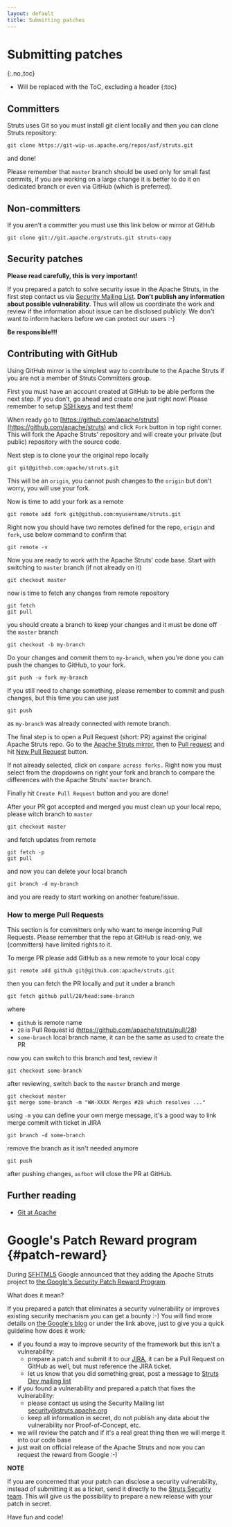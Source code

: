 ```yaml
---
layout: default
title: Submitting patches
---
```


# Submitting patches
{:.no_toc}

* Will be replaced with the ToC, excluding a header
{:toc}

## Committers

Struts uses Git so you must install git client locally and then you can clone Struts repository:

    git clone https://git-wip-us.apache.org/repos/asf/struts.git    

and done!

Please remember that `master` branch should be used only for small fast commits, if you are working on a large
change it is better to do it on dedicated branch or even via GitHub (which is preferred).

## Non-committers 

If you aren't a committer you must use this link below or mirror at GitHub

    git clone git://git.apache.org/struts.git struts-copy

## Security patches

**Please read carefully, this is very important!**

If you prepared a patch to solve security issue in the Apache Struts, in the first step contact us via
[Security Mailing List](mailto:security@struts.apache.org). **Don't publish any information about possible vulnerability**.
Thus will allow us coordinate the work and review if the information about issue can be disclosed publicly.
We don't want to inform hackers before we can protect our users :-)

**Be responsible!!!**

## Contributing with GitHub

Using GitHub mirror is the simplest way to contribute to the Apache Struts if you are not a member
of Struts Committers group.

First you must have an account created at GitHub to be able perform the next step. If you don't,
go ahead and create one just right now! Please remember to setup
[SSH keys](https://help.github.com/articles/generating-ssh-keys) and test them!

When ready go to [https://github.com/apache/struts](https://github.com/apache/struts) and click `Fork` button
in top right corner. This will fork the Apache Struts' repository and will create your private (but public) repository
with the source code.

Next step is to clone your the original repo locally

    git git@github.com:apache/struts.git
    
This will be an `origin`, you cannot push changes to the `origin` but don't worry, you will use your fork.

Now is time to add your fork as a remote

    git remote add fork git@github.com:myusername/struts.git 

Right now you should have two remotes defined for the repo, `origin` and `fork`, use below command to confirm that

    git remote -v 

Now you are ready to work with the Apache Struts' code base. Start with switching to `master` branch (if not already on it)

    git checkout master
    
now is time to fetch any changes from remote repository

    git fetch
    git pull
    
you should create a branch to keep your changes and it must be done off the `master` branch

    git checkout -b my-branch

Do your changes and commit them to `my-branch`, when you're done you can push the changes to GitHub, to your fork.

    git push -u fork my-branch
    
If you still need to change something, please remember to commit and push changes, but this time you can use just

    git push
    
as `my-branch` was already connected with remote branch.

The final step is to open a Pull Request (short: PR) against the original Apache Struts repo. Go to the 
[Apache Struts mirror](https://github.com/apache/struts), then to [Pull request](https://github.com/apache/struts/pulls)
and hit [New Pull Request](https://github.com/apache/struts/compare/) button.

If not already selected, click on `compare across forks.` Right now you must select from the dropdowns on right
your fork and branch to compare the differences with the Apache Struts' `master` branch.

Finally hit `Create Pull Request` button and you are done!

After your PR got accepted and merged you must clean up your local repo, please witch branch to `master`

    git checkout master
    
and fetch updates from remote

    git fetch -p
    git pull
    
and now you can delete your local branch

    git branch -d my-branch
    
and you are ready to start working on another feature/issue.

### How to merge Pull Requests

This section is for committers only who want to merge incoming Pull Requests. Please remember that the repo at GitHub
is read-only, we (committers) have limited rights to it.

To merge PR please add GitHub as a new remote to your local copy

    git remote add github git@github.com:apache/struts.git

then you can fetch the PR locally and put it under a branch

    git fetch github pull/28/head:some-branch    

where

 - `github` is remote name
 - `28` is Pull Request id (https://github.com/apache/struts/pull/28)
 - `some-branch` local branch name, it can be the same as used to create the PR
 
now you can switch to this branch and test, review it
 
    git checkout some-branch

after reviewing, switch back to the `master` branch and merge

    git checkout master
    git merge some-branch -m "WW-XXXX Merges #28 which resolves ..."

using `-m` you can define your own merge message, it's a good way to link merge commit with ticket in JIRA

    git branch -d some-branch

remove the branch as it isn't needed anymore

    git push

after pushing changes, `asfbot` will close the PR at GitHub. 

## Further reading

 * [Git at Apache](http://wiki.apache.org/general/GitAtApache)

# Google's Patch Reward program {#patch-reward}

During [SFHTML5](http://www.meetup.com/sfhtml5/) Google announced that they adding the Apache Struts project to
[the Google's Security Patch Reward Program](https://www.google.com/about/appsecurity/patch-rewards/).

What does it mean?

If you prepared a patch that eliminates a security vulnerability or improves existing security mechanism
you can get a bounty :-) You will find more details on
[the Google's blog](http://googleonlinesecurity.blogspot.com/2013/10/going-beyond-vulnerability-rewards.html)
 or under the link above, just to give you a quick guideline how does it work:

- if you found a way to improve security of the framework but this isn't a vulnerability: 
  - prepare a patch and submit it to our [JIRA](https://issues.apache.org/jira/browse/WW),
    it can be a Pull Request on GitHub as well, but must reference the JIRA ticket.
  - let us know that you did something great, post a message to [Struts Dev mailing list](dev-mail.html)
- if you found a vulnerability and prepared a patch that fixes the vulnerability:
  - please contact us using the Security Mailing list [security@struts.apache.org](mailto:security@struts.apache.org)
  - keep all information in secret, do not publish any data about the vulnerability nor Proof-of-Concept, etc.
- we will review the patch and if it's a real great thing then we will merge it into our code base
- just wait on official release of the Apache Struts and now you can request the reward from Google :-)

**NOTE**

If you are concerned that your patch can disclose a security vulnerability, instead of submitting it as a ticket,
send it directly to the [Struts Security team](mailto:security@struts.apache.org). This will give us the possibility
to prepare a new release with your patch in secret.

Have fun and code!
